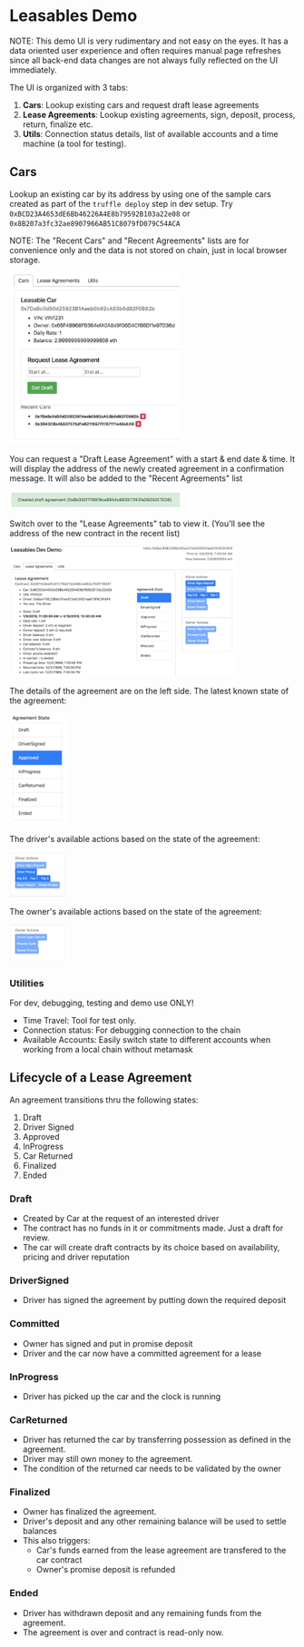 


# Leasables Demo

NOTE: This demo UI is very rudimentary and not easy on the eyes. It has a data oriented user experience and often requires manual page refreshes since all back-end data changes are not always fully reflected on the UI immediately.

The UI is organized with 3 tabs: 
1. **Cars**: Lookup existing cars and request draft lease agreements
2. **Lease Agreements**: Lookup existing agreements, sign, deposit, process, return, finalize etc. 
3. **Utils**: Connection status details, list of available accounts and a time machine (a tool for testing).
 
## Cars

Lookup an existing car by its address by using one of the sample cars created as part of the `truffle deploy` step in dev setup. Try `0xBCD23A4653dE6Bb46226A4E8b79592B103a22e08` or `0x8B207a3fc32ae8907966AB51C8079fD079C54ACA`

NOTE: The "Recent Cars" and "Recent Agreements" lists are for convenience only and the data is not stored on chain, just in local browser storage.

<img src="images/cars_tab_request_draft_agreement.png" width="300">

You can request a "Draft Lease Agreement" with a start & end date & time. It will display the address of the newly created agreement in a confirmation message. It will also be added to the "Recent Agreements" list

<img src="images/created_draft_agreement_0xE9742dbef.png" width="300">

Switch over to the "Lease Agreements" tab to view it. (You'll see the address of the new contract in the recent list)

<img src="images/new_contract_draft.png" width="400">

The details of the agreement are on the left side. The latest known state of the agreement: 

<img src="images/agreement_state.png" width="100">

The driver's available actions based on the state of the agreement:

<img src="images/driver_actions.png" width="100">

The owner's available actions based on the state of the agreement:

<img src="images/owner_actions.png" width="100">

### Utilities
For dev, debugging, testing and demo use ONLY!
* Time Travel: Tool for test only.
* Connection status: For debugging connection to the chain
* Available Accounts: Easily switch state to different accounts when working from a local chain without metamask


## Lifecycle of a Lease Agreement 

An agreement transitions thru the following states:
 1. Draft
 2. Driver Signed
 3. Approved
 4. InProgress
 5. Car Returned
 6. Finalized
 7. Ended

### Draft
  * Created by Car at the request of an interested driver
  * The contract has no funds in it or commitments made. Just a draft for review.
  * The car will create draft contracts by its choice based on availability, pricing and driver reputation

### DriverSigned
  * Driver has signed the agreement by putting down the required deposit

### Committed
  * Owner has signed and put in promise deposit
  * Driver and the car now have a committed agreement for a lease
  
### InProgress
  * Driver has picked up the car and the clock is running

### CarReturned
  * Driver has returned the car by transferring possession as defined in the agreement.
  * Driver may still own money to the agreement.
  * The condition of the returned car needs to be validated by the owner
  
### Finalized
  * Owner has finalized the agreement. 
  * Driver's deposit and any other remaining balance will be used to settle balances
  * This also triggers:
    * Car's funds earned from the lease agreement are transfered to the car contract
    * Owner's promise deposit is refunded

### Ended
  * Driver has withdrawn deposit and any remaining funds from the agreement.
  * The agreement is over and contract is read-only now.


